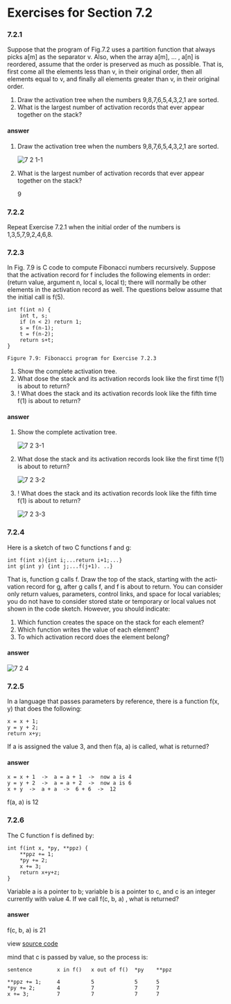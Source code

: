 # Exercises for Section 7.2

### 7.2.1

Suppose that the program of Fig.7.2 uses a partition function that always picks a[m] as the separator v. Also, when the array a[m], … , a[n] is reordered, assume that the order is preserved as much as possible. That is, first come all the elements less than v, in their original order, then all elements equal to v, and finally all elements greater than v, in their original order.

1. Draw the activation tree when the numbers 9,8,7,6,5,4,3,2,1 are sorted.
2. What is the largest number of activation records that ever appear together
on the stack?

#### answer

1. Draw the activation tree when the numbers 9,8,7,6,5,4,3,2,1 are sorted.

    ![7 2 1-1](https://f.cloud.github.com/assets/340282/1266950/7194fe12-2ca0-11e3-919f-2e6870287e71.gif)

2. What is the largest number of activation records that ever appear together
on the stack?

    9

### 7.2.2

Repeat Exercise 7.2.1 when the initial order of the numbers
is 1,3,5,7,9,2,4,6,8.

### 7.2.3

In Fig. 7.9 is C code to compute Fibonacci numbers recur­sively. Suppose that the activation record for f includes the following elements in order: (return value, argument n, local s, local t); there will normally be other elements in the activation record as well. The questions below assume that the initial call is f(5).

    int f(int n) {
        int t, s;
        if (n < 2) return 1;
        s = f(n-1);
        t = f(n-2);
        return s+t;
    }
    
    Figure 7.9: Fibonacci program for Exercise 7.2.3


1. Show the complete activation tree. 
2. What dose the stack and its activation records look like the first time f(1) is about to return?
3. ! What does the stack and its activation records look like the fifth time f(1) is about to return?

#### answer

1. Show the complete activation tree. 

    ![7 2 3-1](https://f.cloud.github.com/assets/340282/1266985/e78871c4-2ca2-11e3-831c-501caa1fecde.gif)

2. What dose the stack and its activation records look like the first time f(1) is about to return?
        
    ![7 2 3-2](https://f.cloud.github.com/assets/340282/1267036/7d762abc-2ca5-11e3-8ad9-c62bdc30bc7f.gif)


3. ! What does the stack and its activation records look like the fifth time f(1) is about to return?

    ![7 2 3-3](https://f.cloud.github.com/assets/340282/1267034/6196935e-2ca5-11e3-9d4d-c9e4aa861842.gif)



### 7.2.4

 Here is a sketch of two C functions f and g:

    int f(int x){int i;...return i+1;...}
    int g(int y) {int j;...f(j+1). ..}

That is, function g calls f. Draw the top of the stack, starting with the acti­vation record for g, after g calls f, and f is about to return. You can consider only return values, parameters, control links, and space for local variables; you do not have to consider stored state or temporary or local values not shown in the code sketch. However, you should indicate:

1. Which function creates the space on the stack for each element?
2. Which function writes the value of each element?
3. To which activation record does the element belong?

#### answer

![7 2 4](https://f.cloud.github.com/assets/340282/1267088/836d0550-2ca8-11e3-923d-757450951b13.gif)


### 7.2.5

In a language that passes parameters by reference, there is a function f(x, y) that does the following:

    x = x + 1; 
    y = y + 2;
    return x+y;

If a is assigned the value 3, and then f(a, a) is called, what is returned? 

#### answer

    x = x + 1  ->  a = a + 1  ->  now a is 4
    y = y + 2  ->  a = a + 2  ->  now a is 6
    x + y  ->  a + a  ->  6 + 6  ->  12
    
f(a, a) is 12

### 7.2.6

The C function f is defined by:

    int f(int x, *py, **ppz) {
        **ppz += 1;
        *py += 2;
        x += 3;
        return x+y+z;
    }

Variable a is a pointer to b; variable b is a pointer to c, and c is an integer currently with value 4. If we call f(c, b, a) , what is returned?

#### answer

f(c, b, a) is 21

view [source code](7.2.6.c)

mind that c is passed by value, so the process is:

    sentence        x in f()   x out of f()  *py    **ppz
                
    **ppz += 1;     4          5             5      5
    *py += 2;       4          7             7      7
    x += 3;         7          7             7      7



